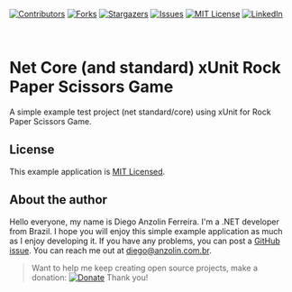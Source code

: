 <!-- PROJECT SHIELDS -->
<!--
*** I'm using markdown "reference style" links for readability.
*** Reference links are enclosed in brackets [ ] instead of parentheses ( ).
*** See the bottom of this document for the declaration of the reference variables
*** for contributors-url, forks-url, etc. This is an optional, concise syntax you may use.
*** https://www.markdownguide.org/basic-syntax/#reference-style-links
-->
[![Contributors][contributors-shield]][contributors-url]
[![Forks][forks-shield]][forks-url]
[![Stargazers][stars-shield]][stars-url]
[![Issues][issues-shield]][issues-url]
[![MIT License][license-shield]][license-url]
[![LinkedIn][linkedin-shield]][linkedin-url]

<br />


# Net Core (and standard) xUnit Rock Paper Scissors Game
A simple example test project (net standard/core) using xUnit for Rock Paper Scissors Game.


License
-------

This example application is [MIT Licensed](https://github.com/anzolin/NetCorexUnitRockPaperScissorsGame/blob/master/LICENSE).


About the author
----------------

Hello everyone, my name is Diego Anzolin Ferreira. I'm a .NET developer from Brazil. I hope you will enjoy this simple example application as much as I enjoy developing it. If you have any problems, you can post a [GitHub issue](https://github.com/anzolin/NetCorexUnitRockPaperScissorsGame/issues). You can reach me out at diego@anzolin.com.br.

>Want to help me keep creating open source projects, make a donation: [![Donate](https://img.shields.io/badge/Donate-PayPal-green.svg)](https://www.paypal.com/donate?business=DN2VPNW42RTXY&no_recurring=0&currency_code=BRL) Thank you!



<!-- MARKDOWN LINKS & IMAGES -->
<!-- https://www.markdownguide.org/basic-syntax/#reference-style-links -->
[contributors-shield]: https://img.shields.io/github/contributors/anzolin/NetCorexUnitRockPaperScissorsGame.svg?style=for-the-badge
[contributors-url]: https://github.com/anzolin/NetCorexUnitRockPaperScissorsGame/graphs/contributors
[forks-shield]: https://img.shields.io/github/forks/anzolin/NetCorexUnitRockPaperScissorsGame.svg?style=for-the-badge
[forks-url]: https://github.com/anzolin/NetCorexUnitRockPaperScissorsGame/network/members
[stars-shield]: https://img.shields.io/github/stars/anzolin/NetCorexUnitRockPaperScissorsGame.svg?style=for-the-badge
[stars-url]: https://github.com/anzolin/NetCorexUnitRockPaperScissorsGame/stargazers
[issues-shield]: https://img.shields.io/github/issues/anzolin/NetCorexUnitRockPaperScissorsGame.svg?style=for-the-badge
[issues-url]: https://github.com/anzolin/NetCorexUnitRockPaperScissorsGame/issues
[license-shield]: https://img.shields.io/github/license/anzolin/NetCorexUnitRockPaperScissorsGame.svg?style=for-the-badge
[license-url]: https://github.com/anzolin/NetCorexUnitRockPaperScissorsGame/blob/master/LICENSE.txt
[linkedin-shield]: https://img.shields.io/badge/-LinkedIn-black.svg?style=for-the-badge&logo=linkedin&colorB=555
[linkedin-url]: https://www.linkedin.com/in/diego-anzolin/
